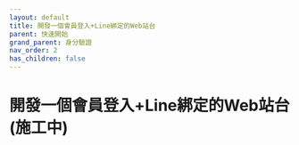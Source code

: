 ```yaml
---
layout: default
title: 開發一個會員登入+Line綁定的Web站台
parent: 快速開始
grand_parent: 身分驗證
nav_order: 2
has_children: false
---
```


# 開發一個會員登入+Line綁定的Web站台 (施工中)

